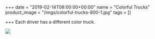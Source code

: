 +++
date = "2019-02-14T08:00:00+00:00"
name = "Colorful Trucks"
product_image = "/imgs/colorful-trucks-800-1.jpg"
tags = []

+++
Each driver has a different color truck.

![](/imgs/colorful-trucks-800-1.jpg)